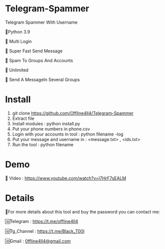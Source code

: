 # Telegram-Spammer
Telegram Spammer With Username

📌Python 3.9 

📌 Multi Login

📌 Super Fast Send Message

📌 Spam To Groups And Accounts

📌 Unlimited

📌 Send A MessageIn Several Groups

# Install

1. git clone https://github.com/Offline4ll4/Telegram-Spammer
2. Extract file
3. Install modules : python install.py
4. Put your phone numbers in phone.csv
5. Login with your accounts in tool : python filename -log
6. Put your message and username in : <message.txt> , <ids.txt>
7. Run the tool : python filename

# Demo
🔰 Video : https://www.youtube.com/watch?v=I7HrF7sEALM

# Details

💢For more details about this tool and buy the password you can contact me:

🆔Telegram : https://t.me/offline4ll4

🆔Tg_Channel : https://t.me/Black_T00l

🆔Gmail : 0ffline4ll4@gmail.com
